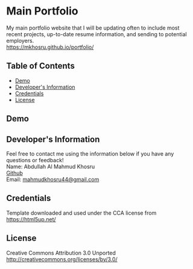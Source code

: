 # Main Portfolio
  My main portfolio website that I will be updating often to include most recent projects, up-to-date resume information, and sending to potential employers.
  <br>
  https://mkhosru.github.io/portfolio/

  ## Table of Contents
  * [Demo](#demo)
  * [Developer's Information](#devInfo)
  * [Credentials](#credentials)
  * [License](#license)
  
  ## <a name="demo"></a>Demo
  

  ## <a name="devInfo"></a>Developer's Information
  Feel free to contact me using the information below if you have any questions or feedback!
  <br>
  Name: Abdullah Al Mahmud Khosru
  <br>
  [Github](https://github.com/mkhosru)
  <br>
  Email: <mahmudkhosru44@gmail.com>

  ## <a name="credentials"></a>Credentials
  Template downloaded and used under the CCA license from https://html5up.net/
  ## <a name="license"></a>License
  Creative Commons Attribution 3.0 Unported
  <br>
  http://creativecommons.org/licenses/by/3.0/
